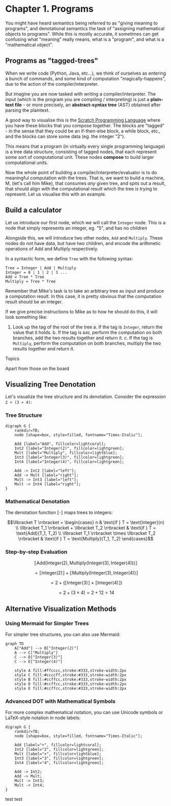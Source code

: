 # Chapter 1. Programs

You might have heard semantics being referred to as "giving meaning to programs", and denotational semantics the task of "assigning mathematical objects to programs". While this is mostly accurate, it sometimes can get confusing what "meaning" really means, what is a "program", and what is a "mathematical object".

## Programs as "tagged-trees"

When we write code (Python, Java, etc...), we think of ourselves as entering a bunch of commands, and some kind of computation "magically-happens", due to the action of the compiler/interpreter.  

But imagine you are now tasked with writing a compiler/interpreter. The input (which is the program you are compiling / interpreting) is just a **plain-text file** - or more precisely, an **abstract-syntax tree** (AST) obtained after parsing the plaintext.  

A good way to visualise this is the [Scratch Programming Language](https://miro.medium.com/v2/resize:fit:4800/format:webp/0*FI4oCrDhbyc-HQ-Z.png) where you have these blocks that you compose together. The blocks are "tagged" - in the sense that they could be an if-then-else block, a while block, etc., and the blocks can store some data (eg. the integer "2").  

This means that a program (in virtually every single programming language) is a tree data structure, consisting of tagged nodes, that each represent some sort of computational unit. These nodes **compose** to build larger computational units.  

Now the whole point of building a compiler/interpreter/evaluator is to do meaningful computation with the trees. That is, we want to build a machine, M, (let's call him Mike), that consumes *any* given tree, and spits out a result, that should align with the computational result which the tree is trying to represent. Let us visualise this with an example.

## Build a calculator

Let us introduce our first node, which we will call the `Integer` node. This is a node that simply represents an integer, eg. "5", and has no children

Alongside this, we will introduce two other nodes, `Add` and `Multiply`. These nodes do not have data, but have two children, and encode the arithmetic operations of Add and Multiply respectively.  

In a syntactic form, we define `Tree` with the following syntax:
```
Tree = Integer | Add | Multiply
Integer = 0 | 1 | 2 | 3 ...
Add = Tree * Tree
Multiply = Tree * Tree
```

Remember that Mike's task is to take an arbitrary tree as input and produce a computation result. In this case, it is pretty obvious that the computation result should be an integer. 

If we give precise instructions to Mike as to how he should do this, it will look something like:

1. Look up the tag of the root of the tree
    a. If the tag is `Integer`, return the value that it holds.
    b. If the tag is `Add`, perform the computation on both branches, add the two results together and return it.
    c. If the tag is `Multiply`, perform the computation on both branches, multiply the two results together and return it.






Topics

Apart from those on the board












## Visualizing Tree Denotation

Let's visualize the tree structure and its denotation. Consider the expression `2 + (3 × 4)`:

### Tree Structure

```{graphviz}
digraph G {
    rankdir=TB;
    node [shape=box, style=filled, fontname="Times-Italic"];
    
    Add [label="Add", fillcolor=lightcoral];
    Int2 [label="Integer(2)", fillcolor=lightgreen];
    Mult [label="Multiply", fillcolor=lightblue];
    Int3 [label="Integer(3)", fillcolor=lightgreen];
    Int4 [label="Integer(4)", fillcolor=lightgreen];
    
    Add -> Int2 [label="left"];
    Add -> Mult [label="right"];
    Mult -> Int3 [label="left"];
    Mult -> Int4 [label="right"];
}
```

### Mathematical Denotation

The denotation function $\llbracket \cdot \rrbracket$ maps trees to integers:

$$\llbracket T \rrbracket = \begin{cases}
n & \text{if } T = \text{Integer}(n) \\
\llbracket T_1 \rrbracket + \llbracket T_2 \rrbracket & \text{if } T = \text{Add}(T_1, T_2) \\
\llbracket T_1 \rrbracket \times \llbracket T_2 \rrbracket & \text{if } T = \text{Multiply}(T_1, T_2)
\end{cases}$$

### Step-by-step Evaluation

$$\llbracket \text{Add}(\text{Integer}(2), \text{Multiply}(\text{Integer}(3), \text{Integer}(4))) \rrbracket$$

$$= \llbracket \text{Integer}(2) \rrbracket + \llbracket \text{Multiply}(\text{Integer}(3), \text{Integer}(4)) \rrbracket$$

$$= 2 + (\llbracket \text{Integer}(3) \rrbracket \times \llbracket \text{Integer}(4) \rrbracket)$$

$$= 2 + (3 \times 4) = 2 + 12 = 14$$

## Alternative Visualization Methods

### Using Mermaid for Simpler Trees

For simpler tree structures, you can also use Mermaid:

```{mermaid}
graph TD
    A["Add"] --> B["Integer(2)"]
    A --> C["Multiply"]
    C --> D["Integer(3)"]
    C --> E["Integer(4)"]
    
    style A fill:#ffcccc,stroke:#333,stroke-width:2px
    style C fill:#ccccff,stroke:#333,stroke-width:2px
    style B fill:#ccffcc,stroke:#333,stroke-width:2px
    style D fill:#ccffcc,stroke:#333,stroke-width:2px
    style E fill:#ccffcc,stroke:#333,stroke-width:2px
```

### Advanced DOT with Mathematical Symbols

For more complex mathematical notation, you can use Unicode symbols or LaTeX-style notation in node labels:

```{graphviz}
digraph G {
    rankdir=TB;
    node [shape=box, style=filled, fontname="Times-Italic"];
    
    Add [label="+", fillcolor=lightcoral];
    Int2 [label="2", fillcolor=lightgreen];
    Mult [label="×", fillcolor=lightblue];
    Int3 [label="3", fillcolor=lightgreen];
    Int4 [label="4", fillcolor=lightgreen];
    
    Add -> Int2;
    Add -> Mult;
    Mult -> Int3;
    Mult -> Int4;
}
```

test test
